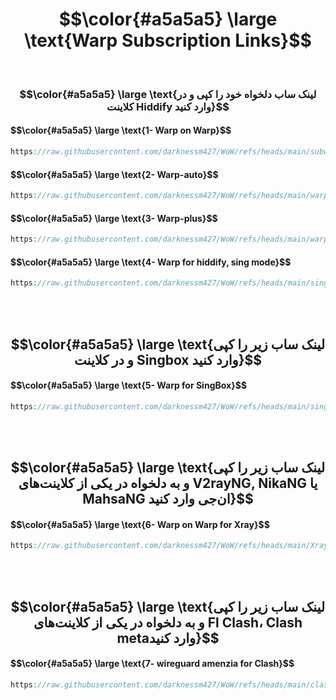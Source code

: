 
<h1 align="center">$$\color{#a5a5a5} \large \text{Warp Subscription Links}$$</h1>

<br>  

<h3 align="center">$$\color{#a5a5a5} \large \text{لینک ساب دلخواه خود را کپی و در کلاینت Hiddify وارد کنید}$$</h3>  

<h4 align="left">$$\color{#a5a5a5} \large \text{1- Warp on Warp}$$</h4>  

```POV-Ray SDL
https://raw.githubusercontent.com/darknessm427/WoW/refs/heads/main/subwarp/warp
```  

<h4 align="left">$$\color{#a5a5a5} \large \text{2- Warp-auto}$$</h4>  

```POV-Ray SDL
https://raw.githubusercontent.com/darknessm427/WoW/refs/heads/main/warpauto.json
```  

<h4 align="left">$$\color{#a5a5a5} \large \text{3- Warp-plus}$$</h4>  

```POV-Ray SDL
https://raw.githubusercontent.com/darknessm427/WoW/refs/heads/main/warp2.json
```  

<h4 align="left">$$\color{#a5a5a5} \large \text{4- Warp for hiddify, sing mode}$$</h4>  

```POV-Ray SDL
https://raw.githubusercontent.com/darknessm427/WoW/refs/heads/main/sing-box-hiddify.json
```

<br><br>    

<h2 align="center">$$\color{#a5a5a5} \large \text{لینک ساب زیر را کپی و در کلاینت Singbox وارد کنید}$$</h2>  

<h4 align="left">$$\color{#a5a5a5} \large \text{5- Warp for SingBox}$$</h4>  

```POV-Ray SDL
https://raw.githubusercontent.com/darknessm427/WoW/refs/heads/main/sing-box.json
```  

<br><br>    

<h2 align="center">$$\color{#a5a5a5} \large \text{لینک ساب زیر را کپی و به دلخواه در یکی از کلاینت‌های V2rayNG, NikaNG یا MahsaNG ان‌جی وارد کنید}$$</h2>   

<h4 align="left">$$\color{#a5a5a5} \large \text{6- Warp on Warp for Xray}$$</h4>  

```POV-Ray SDL
https://raw.githubusercontent.com/darknessm427/WoW/refs/heads/main/Xray-WoW.json
```

<br><br>    

<h2 align="center">$$\color{#a5a5a5} \large \text{لینک ساب زیر را کپی و به دلخواه در یکی از کلاینت‌های Fl Clash، Clash metaوارد کنید}$$</h2>   

<h4 align="left">$$\color{#a5a5a5} \large \text{7- wireguard amenzia for Clash}$$</h4>  

```POV-Ray SDL
https://raw.githubusercontent.com/darknessm427/WoW/refs/heads/main/clash-wg.yml
```  
